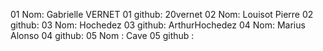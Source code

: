 01 Nom: Gabrielle VERNET
01 github: 20vernet
02 Nom: Louisot Pierre
02 github:
03 Nom: Hochedez
03 github: ArthurHochedez
04 Nom: Marius Alonso
04 github:
05 Nom : Cave
05 github :
